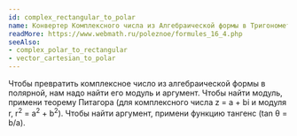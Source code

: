 ```yaml
---
id: complex_rectangular_to_polar
name: Конвертер Комплексного числа из Алгебраической формы в Тригонометрической
readMore: https://www.webmath.ru/poleznoe/formules_16_4.php
seeAlso:
- complex_polar_to_rectangular
- vector_cartesian_to_polar
---
```


Чтобы превратить комплексное число из алгебраической формы в полярной, нам надо найти его модуль и аргумент. Чтобы найти модуль, примени теорему Питагора (для комплексного числа z = a + bi и модуля r, r<sup>2</sup> = a<sup>2</sup> + b<sup>2</sup>). Чтобы найти аргумент, примени функцию тангенс (tan θ = b/a).